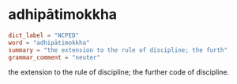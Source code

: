 # adhipātimokkha

``` toml
dict_label = "NCPED"
word = "adhipātimokkha"
summary = "the extension to the rule of discipline; the furth"
grammar_comment = "neuter"
```

the extension to the rule of discipline; the further code of discipline.

